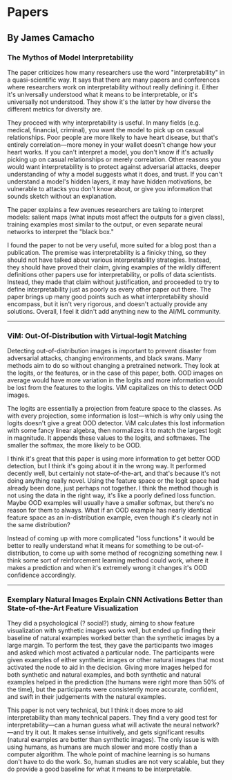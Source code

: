 # Papers
## By James Camacho
### The Mythos of Model Interpretability
The paper criticizes how many researchers use the word "interpretability" in a quasi-scientific way. It says that there are many papers and conferences where researchers work on interpretability without really defining it. Either it's universally understood what it means to be interpretable, or it's universally not understood. They show it's the latter by how diverse the different metrics for diversity are.

They proceed with why interpretability is useful. In many fields (e.g. medical, financial, criminal), you want the model to pick up on casual relationships. Poor people are more likely to have heart disease, but that's entirely correlation—more money in your wallet doesn't change how your heart works. If you can't interpret a model, you don't know if it's actually picking up on casual relationships or merely correlation. Other reasons you would want interpretability is to protect against adversarial attacks, deeper understanding of why a model suggests what it does, and trust. If you can't understand a model's hidden layers, it may have hidden motivations, be vulnerable to attacks you don't know about, or give you information that sounds sketch without an explanation.

The paper explains a few avenues researchers are taking to interpret models: salient maps (what inputs most affect the outputs for a given class), training examples most similar to the output, or even separate neural networks to interpret the "black box."

I found the paper to not be very useful, more suited for a blog post than a publication. The premise was interpretability is a finicky thing, so they should not have talked about various interpretability strategies. Instead, they should have proved their claim, giving examples of the wildly different definitions other papers use for interpretability, or polls of data scientists. Instead, they made that claim without justification, and proceeded to try to define interpretability just as poorly as every other paper out there. The paper brings up many good points such as what interpretability should encompass, but it isn't very rigorous, and doesn't actually provide any solutions. Overall, I feel it didn't add anything new to the AI/ML community.

-----
### ViM: Out-Of-Distribution with Virtual-logit Matching
Detecting out-of-distribution images is important to prevent disaster from adversarial attacks, changing environments, and black swans. Many methods aim to do so without changing a pretrained network. They look at the logits, or the features, or in the case of this paper, both. OOD images on average would have more variation in the logits and more information would be lost from the features to the logits. ViM capitalizes on this to detect OOD images.

The logits are essentially a projection from feature space to the classes. As with every projection, some information is lost—which is why only using the logits doesn't give a great OOD detector. ViM calculates this lost information with some fancy linear algebra, then normalizes it to match the largest logit in magnitude. It appends these values to the logits, and softmaxes. The smaller the softmax, the more likely to be OOD.

I think it's great that this paper is using more information to get better OOD detection, but I think it's going about it in the wrong way. It performed decently well, but certainly not state-of-the-art, and that's because it's not doing anything really novel. Using the feature space or the logit space had already been done, just perhaps not together. I think the method though is not using the data in the right way, it's like a poorly defined loss function. Maybe OOD examples will usually have a smaller softmax, but there's no reason for them to always. What if an OOD example has nearly identical feature space as an in-distribution example, even though it's clearly not in the same distribution?

Instead of coming up with more complicated "loss functions" it would be better to really understand what it means for something to be out-of-distribution, to come up with some method of recognizing something new. I think some sort of reinforcement learning method could work, where it makes a prediction and when it's extremely wrong it changes it's OOD confidence accordingly.

-----
### Exemplary Natural Images Explain CNN Activations Better than State-of-the-Art Feature Visualization
They did a psychological (? social?) study, aiming to show feature visualization with synthetic images works well, but ended up finding their baseline of natural examples worked better than the synthetic images by a large margin. To perform the test, they gave the participants two images and asked which most activated a particular node. The participants were given examples of either synthetic images or other natural images that most activated the node to aid in the decision. Giving more images helped for both synthetic and natural examples, and both synthetic and natural examples helped in the prediction (the humans were right more than 50% of the time), but the participants were consistently more accurate, confident, and swift in their judgements with the natural examples.

This paper is not very technical, but I think it does more to aid interpretability than many technical papers. They find a very good test for interpretability—can a human guess what will activate the neural network?—and try it out. It makes sense intuitively, and gets significant results (natural examples are better than synthetic images). The only issue is with using humans, as humans are much slower and more costly than a computer algorithm. The whole point of machine learning is so humans don't have to do the work. So, human studies are not very scalable, but they do provide a good baseline for what it means to be interpretable.